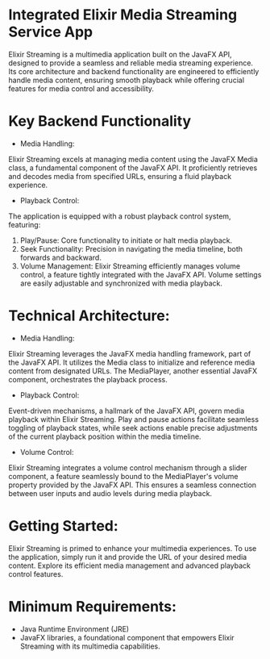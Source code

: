 # Integrated Elixir Media Streaming Service App
Elixir Streaming is a multimedia application built on the JavaFX API, designed to provide a seamless and reliable media streaming experience. Its core architecture and backend functionality are engineered to efficiently handle media content, ensuring smooth playback while offering crucial features for media control and accessibility.

# Key Backend Functionality
- Media Handling:

Elixir Streaming excels at managing media content using the JavaFX Media class, a fundamental component of the JavaFX API. It proficiently retrieves and decodes media from specified URLs, ensuring a fluid playback experience.
- Playback Control:

The application is equipped with a robust playback control system, featuring:
  1. Play/Pause: Core functionality to initiate or halt media playback.
  2. Seek Functionality: Precision in navigating the media timeline, both forwards and backward.
  3. Volume Management: Elixir Streaming efficiently manages volume control, a feature tightly integrated with the JavaFX API. Volume settings are easily adjustable and synchronized with media playback.

# Technical Architecture:
- Media Handling:

Elixir Streaming leverages the JavaFX media handling framework, part of the JavaFX API. It utilizes the Media class to initialize and reference media content from designated URLs. The MediaPlayer, another essential JavaFX component, orchestrates the playback process.
- Playback Control:

Event-driven mechanisms, a hallmark of the JavaFX API, govern media playback within Elixir Streaming. Play and pause actions facilitate seamless toggling of playback states, while seek actions enable precise adjustments of the current playback position within the media timeline.
- Volume Control:

Elixir Streaming integrates a volume control mechanism through a slider component, a feature seamlessly bound to the MediaPlayer's volume property provided by the JavaFX API. This ensures a seamless connection between user inputs and audio levels during media playback.

# Getting Started:
Elixir Streaming is primed to enhance your multimedia experiences. To use the application, simply run it and provide the URL of your desired media content. Explore its efficient media management and advanced playback control features.

# Minimum Requirements:

- Java Runtime Environment (JRE)
- JavaFX libraries, a foundational component that empowers Elixir Streaming with its multimedia capabilities.

